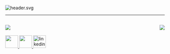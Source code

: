 ![header.svg](header.svg)

<hr>
<br>

<img align="right" src="https://spotify-github-profile.vercel.app/api/view?uid=22xbyei3onruqkyzrf2n6fmbi&cover_image=true" />

<img src="https://github-readme-stats.vercel.app/api/top-langs/?username=rhogeranacleto&theme=tokyonight&layout=compact"/>
<br><br>
<a href="https://www.instagram.com/rhogeranacleto/">
    <img src="https://www.flaticon.com/svg/static/icons/svg/733/733558.svg" height="40" />
  </a>
  <a href="https://www.twitter.com/rhogeranacleto/">
    <img src="https://www.flaticon.com/svg/static/icons/svg/733/733579.svg" height="40" />
  </a>
  <a href="https://www.linkedin.com/in/rhogeranacleto/">
    <img src='https://www.flaticon.com/svg/static/icons/svg/174/174857.svg' alt='linkedin' height='40'>
  </a>

<!-- <img src="https://visitor-badge.glitch.me/badge?page_id=rhogeranacleto"/> -->
